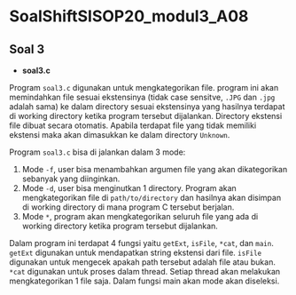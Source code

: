 
# **SoalShiftSISOP20_modul3_A08**

## Soal 3
   - **soal3.c**

Program `soal3.c` digunakan untuk mengkategorikan file. program ini akan memindahkan file sesuai ekstensinya (tidak case sensitve, `.JPG` dan `.jpg` adalah sama) ke dalam directory sesuai ekstensinya yang hasilnya terdapat di working directory ketika program tersebut dijalankan. Directory ekstensi file dibuat secara otomatis. Apabila terdapat file yang tidak memiliki ekstensi maka akan dimasukkan ke dalam directory `Unknown`. 

Program `soal3.c` bisa di jalankan dalam 3 mode:
1. Mode `-f`, user bisa menambahkan argumen file yang akan dikategorikan sebanyak yang diinginkan.
2. Mode `-d`,  user bisa menginutkan 1 directory. Program akan mengkategorikan file di `path/to/directory` dan hasilnya akan disimpan di working directory di mana program C tersebut berjalan.
3. Mode `*`, program akan mengkategorikan seluruh file yang ada di working directory ketika program tersebut dijalankan.

Dalam program ini terdapat 4 fungsi yaitu `getExt`, `isFile`, `*cat`, dan `main`. `getExt` digunakan untuk mendapatkan string ekstensi dari file. `isFile` digunakan untuk mengecek apakah path tersebut adalah file atau bukan. `*cat` digunakan untuk proses dalam thread. Setiap thread akan melakukan mengkategorikan 1 file saja. Dalam fungsi main 
akan mode akan diseleksi.
